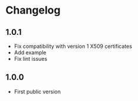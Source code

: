 # Changelog

## 1.0.1

- Fix compatibility with version 1 X509 certificates
- Add example
- Fix lint issues

## 1.0.0

- First public version

